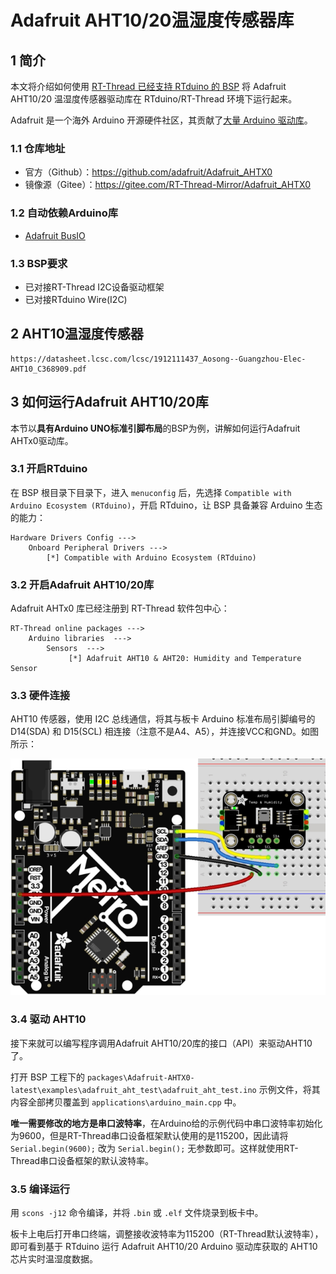 # Adafruit AHT10/20温湿度传感器库

## 1 简介

本文将介绍如何使用 [RT-Thread 已经支持 RTduino 的 BSP](/zh/beginner/bsp-develop?id=_2-已经支持rtduino的bsp) 将 Adafruit AHT10/20 温湿度传感器驱动库在 RTduino/RT-Thread 环境下运行起来。

Adafruit 是一个海外 Arduino 开源硬件社区，其贡献了[大量 Arduino 驱动库](https://github.com/orgs/adafruit/repositories?language=c%2B%2B&type=all)。

### 1.1 仓库地址

- 官方（Github）：https://github.com/adafruit/Adafruit_AHTX0
- 镜像源（Gitee）：https://gitee.com/RT-Thread-Mirror/Adafruit_AHTX0

### 1.2 自动依赖Arduino库

- [Adafruit BusIO](/zh/library-examples/signal-io/Adafruit/Adafruit-BusIO/Adafruit-BusIO)

### 1.3 BSP要求

- 已对接RT-Thread I2C设备驱动框架
- 已对接RTduino Wire(I2C)

## 2 AHT10温湿度传感器

```pdf
https://datasheet.lcsc.com/lcsc/1912111437_Aosong--Guangzhou-Elec-AHT10_C368909.pdf
```

## 3 如何运行Adafruit AHT10/20库

本节以**具有Arduino UNO标准引脚布局**的BSP为例，讲解如何运行Adafruit AHTx0驱动库。

### 3.1 开启RTduino

在 BSP 根目录下目录下，进入 `menuconfig` 后，先选择 `Compatible with Arduino Ecosystem (RTduino)`，开启 RTduino，让 BSP 具备兼容 Arduino 生态的能力：

```Kconfig
Hardware Drivers Config --->
    Onboard Peripheral Drivers --->
        [*] Compatible with Arduino Ecosystem (RTduino)
```

### 3.2 开启Adafruit AHT10/20库

Adafruit AHTx0 库已经注册到 RT-Thread 软件包中心：

```Kconfig
RT-Thread online packages --->
    Arduino libraries  --->
        Sensors  --->
             [*] Adafruit AHT10 & AHT20: Humidity and Temperature Sensor
```

### 3.3 硬件连接

AHT10 传感器，使用 I2C 总线通信，将其与板卡 Arduino 标准布局引脚编号的 D14(SDA) 和 D15(SCL) 相连接（注意不是A4、A5），并连接VCC和GND。如图所示：

![aht10-connection](figures/ahtx0-connection.png)

### 3.4 驱动 AHT10

接下来就可以编写程序调用Adafruit AHT10/20库的接口（API）来驱动AHT10了。

打开 BSP 工程下的 `packages\Adafruit-AHTX0-latest\examples\adafruit_aht_test\adafruit_aht_test.ino` 示例文件，将其内容全部拷贝覆盖到 `applications\arduino_main.cpp` 中。

**唯一需要修改的地方是串口波特率**，在Arduino给的示例代码中串口波特率初始化为9600，但是RT-Thread串口设备框架默认使用的是115200，因此请将 `Serial.begin(9600);` 改为 `Serial.begin();` 无参数即可。这样就使用RT-Thread串口设备框架的默认波特率。

### 3.5 编译运行

用 `scons -j12` 命令编译，并将 `.bin` 或 `.elf` 文件烧录到板卡中。

板卡上电后打开串口终端，调整接收波特率为115200（RT-Thread默认波特率），即可看到基于 RTduino 运行 Adafruit AHT10/20 Arduino 驱动库获取的 AHT10 芯片实时温湿度数据。
